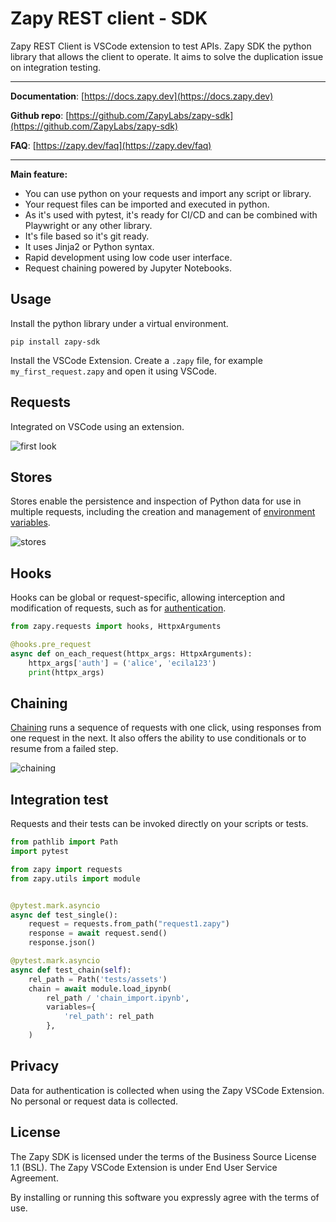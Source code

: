 # Zapy REST client - SDK

Zapy REST Client is VSCode extension to test APIs. Zapy SDK the python library that allows the client to operate. It aims to solve the duplication issue on integration testing.

---

**Documentation**: [https://docs.zapy.dev](https://docs.zapy.dev)

**Github repo**: [https://github.com/ZapyLabs/zapy-sdk](https://github.com/ZapyLabs/zapy-sdk)

**FAQ**: [https://zapy.dev/faq](https://zapy.dev/faq)

---

**Main feature:**
- You can use python on your requests and import any script or library.
- Your request files can be imported and executed in python.
- As it's used with pytest, it's ready for CI/CD and can be combined with Playwright or any other library.
- It's file based so it's git ready.
- It uses Jinja2 or Python syntax.
- Rapid development using low code user interface.
- Request chaining powered by Jupyter Notebooks.


## Usage

Install the python library under a virtual environment.

```pip install zapy-sdk```

Install the VSCode Extension.
Create a `.zapy` file, for example `my_first_request.zapy` and open it using VSCode.


## Requests

Integrated on VSCode using an extension.

![first look](https://docs.zapy.dev/assets/docs/first_look.webp)

## Stores
Stores enable the persistence and inspection of Python data for use in multiple requests, including the creation and management of [environment variables](https://docs.zapy.dev/guides/environment_variables).


![stores](https://docs.zapy.dev/assets/docs/stores.webp)

## Hooks
Hooks can be global or request-specific, allowing interception and modification of requests, such as for [authentication](https://docs.zapy.dev/guides/authentication).

```python
from zapy.requests import hooks, HttpxArguments

@hooks.pre_request
async def on_each_request(httpx_args: HttpxArguments):
    httpx_args['auth'] = ('alice', 'ecila123')
    print(httpx_args)
```

## Chaining
[Chaining](https://docs.zapy.dev/guides/chaining) runs a sequence of requests with one click, using responses from one request in the next. It also offers the ability to use conditionals or to resume from a failed step.

![chaining](https://docs.zapy.dev/assets/docs/jupyter_chain.webp)

## Integration test
Requests and their tests can be invoked directly on your scripts or tests.

```python
from pathlib import Path
import pytest

from zapy import requests
from zapy.utils import module


@pytest.mark.asyncio
async def test_single():
    request = requests.from_path("request1.zapy")
    response = await request.send()
    response.json()

@pytest.mark.asyncio
async def test_chain(self):
    rel_path = Path('tests/assets')
    chain = await module.load_ipynb(
        rel_path / 'chain_import.ipynb',
        variables={
            'rel_path': rel_path
        },
    )
```

## Privacy

Data for authentication is collected when using the Zapy VSCode Extension. No personal or request data is collected.


## License

The Zapy SDK is licensed under the terms of the Business Source License 1.1 (BSL).
The Zapy VSCode Extension is under End User Service Agreement.

By installing or running this software you expressly agree with the terms of use.
